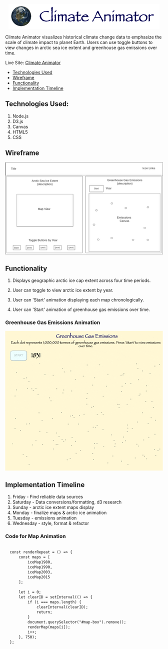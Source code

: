 <p align="center">
  <img src="./assets/website_logo.png">
</p>

Climate Animator visualizes historical climate change data to emphasize the scale of climate impact to planet Earth. Users can use toggle buttons to view changes in arctic sea ice extent and greenhouse gas emissions over time.

Live Site: [Climate Animator](https://sodea1.github.io/climate_animator/)

* [Technologies Used](#technologies-used)
* [Wireframe](#wireframe)
* [Functionality](#functionality)
* [Implementation Timeline](#implementation-timeline)


## Technologies Used:

1. Node.js
2. D3.js
3. Canvas
4. HTML5
5. CSS

## Wireframe

![alt text](./assets//wireframev3.png "wireframe")

## Functionality

1. Displays geographic arctic ice cap extent across four time periods.

2. User can toggle to view arctic ice extent by year.

3. User can 'Start' animation displaying each map chronologically.

4. User can 'Start' animation of greenhouse gas emissions over time.

### Greenhouse Gas Emissions Animation

![alt text](./assets//emissions_bubbles.gif)

## Implementation Timeline

1. Friday - Find reliable data sources
2. Saturday - Data conversions/formatting, d3 research
3. Sunday - arctic ice extent maps display
4. Monday - finalize maps & arctic ice animation
5. Tuesday - emissions animation
6. Wednesday - style, format & refactor

### Code for Map Animation
<pre><code>
  const renderRepeat = () => {
      const maps = [
          iceMap1980,
          iceMap1990,
          iceMap2003,
          iceMap2015
      ];
      
      let i = 0;
      let clearID = setInterval(() => {
          if (i === maps.length) {
              clearInterval(clearID);
              return;
          }
          document.querySelector("#map-box").remove();
          renderMap(maps[i]);
          i++;
      }, 750);
  };
</code></pre>
